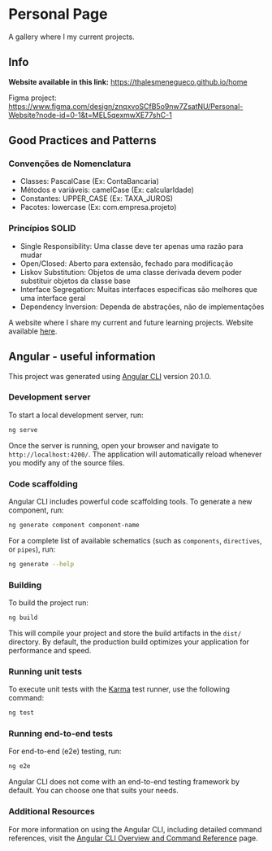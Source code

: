 # Personal Page

A gallery where I my current projects.

## Info

**Website available in this link:** https://thalesmenegueco.github.io/home

Figma project: https://www.figma.com/design/znqxvoSCfB5o9nw7ZsatNU/Personal-Website?node-id=0-1&t=MEL5qexmwXE77shC-1

## Good Practices and Patterns

### Convenções de Nomenclatura
- Classes: PascalCase (Ex: ContaBancaria)
- Métodos e variáveis: camelCase (Ex: calcularIdade)
- Constantes: UPPER_CASE (Ex: TAXA_JUROS)
- Pacotes: lowercase (Ex: com.empresa.projeto)

### Princípios SOLID
- Single Responsibility: Uma classe deve ter apenas uma razão para mudar
- Open/Closed: Aberto para extensão, fechado para modificação
- Liskov Substitution: Objetos de uma classe derivada devem poder substituir objetos da classe base
- Interface Segregation: Muitas interfaces específicas são melhores que uma interface geral
- Dependency Inversion: Dependa de abstrações, não de implementações

A website where I share my current and future learning projects.
Website available [here](https://thalesmenegueco.github.io).

## Angular - useful information

This project was generated using [Angular CLI](https://github.com/angular/angular-cli) version 20.1.0.

### Development server

To start a local development server, run:

```bash
ng serve
```

Once the server is running, open your browser and navigate to `http://localhost:4200/`. The application will automatically reload whenever you modify any of the source files.

### Code scaffolding

Angular CLI includes powerful code scaffolding tools. To generate a new component, run:

```bash
ng generate component component-name
```

For a complete list of available schematics (such as `components`, `directives`, or `pipes`), run:

```bash
ng generate --help
```

### Building

To build the project run:

```bash
ng build
```

This will compile your project and store the build artifacts in the `dist/` directory. By default, the production build optimizes your application for performance and speed.

### Running unit tests

To execute unit tests with the [Karma](https://karma-runner.github.io) test runner, use the following command:

```bash
ng test
```

### Running end-to-end tests

For end-to-end (e2e) testing, run:

```bash
ng e2e
```

Angular CLI does not come with an end-to-end testing framework by default. You can choose one that suits your needs.

### Additional Resources

For more information on using the Angular CLI, including detailed command references, visit the [Angular CLI Overview and Command Reference](https://angular.dev/tools/cli) page.
